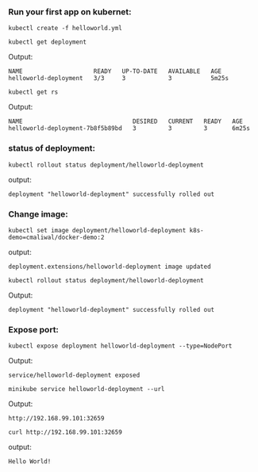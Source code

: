 ### Run your first app on kubernet:


```
kubectl create -f helloworld.yml 
```

```
kubectl get deployment
```

Output:

```
NAME                    READY   UP-TO-DATE   AVAILABLE   AGE
helloworld-deployment   3/3     3            3           5m25s
```

```
kubectl get rs
```

Output:

```
NAME                               DESIRED   CURRENT   READY   AGE
helloworld-deployment-7b8f5b89bd   3         3         3       6m25s
```


### status of deployment:


```
kubectl rollout status deployment/helloworld-deployment
```
output:

```
deployment "helloworld-deployment" successfully rolled out
```

### Change image:

```
kubectl set image deployment/helloworld-deployment k8s-demo=cmaliwal/docker-demo:2
```

output:

```
deployment.extensions/helloworld-deployment image updated
```

```
kubectl rollout status deployment/helloworld-deployment
```

Output:

```
deployment "helloworld-deployment" successfully rolled out
```


### Expose port:

```
kubectl expose deployment helloworld-deployment --type=NodePort
```

Output:

```
service/helloworld-deployment exposed
```

```
minikube service helloworld-deployment --url
```

Output:

```
http://192.168.99.101:32659
```

```
curl http://192.168.99.101:32659
```

output:

```
Hello World!
```

